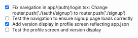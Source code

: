 - [x] Fix navigation in app/(auth)/login.tsx: Change router.push('./(auth)/signup') to router.push('./signup')
- [ ] Test the navigation to ensure signup page loads correctly
- [x] Add version display in profile screen reflecting app.json
- [ ] Test the profile screen and version display
